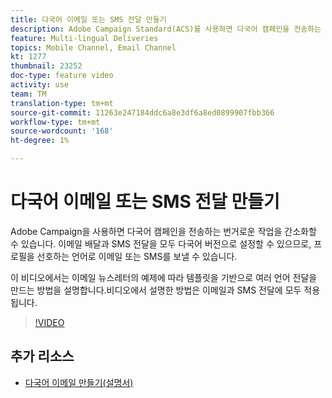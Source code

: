 ```yaml
---
title: 다국어 이메일 또는 SMS 전달 만들기
description: Adobe Campaign Standard(ACS)를 사용하면 다국어 캠페인을 전송하는 번거로운 작업을 간소화할 수 있습니다. 이메일 전달 및 SMS 전달은 모두 여러 언어로 설정할 수 있으므로, 프로필의 기본 언어를 기반으로 이메일 또는 SMS를 보낼 수 있습니다. 비디오에 제시된 접근 방법은 이메일과 SMS 전달에 모두 적용됩니다.
feature: Multi-lingual Deliveries
topics: Mobile Channel, Email Channel
kt: 1277
thumbnail: 23252
doc-type: feature video
activity: use
team: TM
translation-type: tm+mt
source-git-commit: 11263e247184ddc6a8e3df6a8ed0899907fbb366
workflow-type: tm+mt
source-wordcount: '168'
ht-degree: 1%

---
```



# 다국어 이메일 또는 SMS 전달 만들기

Adobe Campaign을 사용하면 다국어 캠페인을 전송하는 번거로운 작업을 간소화할 수 있습니다. 이메일 배달과 SMS 전달을 모두 다국어 버전으로 설정할 수 있으므로, 프로필을 선호하는 언어로 이메일 또는 SMS를 보낼 수 있습니다.

이 비디오에서는 이메일 뉴스레터의 예제에 따라 템플릿을 기반으로 여러 언어 전달을 만드는 방법을 설명합니다.비디오에서 설명한 방법은 이메일과 SMS 전달에 모두 적용됩니다.

>[!VIDEO](https://video.tv.adobe.com/v/23252?quality=12)

## 추가 리소스

* [다국어 이메일 만들기(설명서)](https://docs.adobe.com/content/help/en/campaign-standard/using/communication-channels/email-messages/creating-a-multilingual-email.html)
